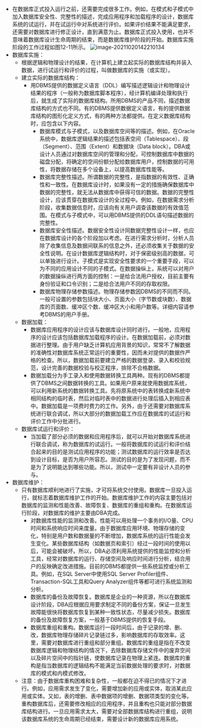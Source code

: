 - 在数据库正式投入运行之前，还需要完成很多工作。例如，在模式和子模式中加入数据库安全性、完整性的描述，完成应用程序和加载程序的设计，数据库系统的试运行，并在试运行中对系统进行评价。如果评价结果不能满足要求，还需要对数据库进行修正设计，直到满意为止。数据库正式投入使用，也并不意味着数据库设计生命周期的结束，而是数据库维护阶段的开始。数据库实施阶段的工作过程如图12-11所示。
  ![image-20211020142210134](https://img.mhugh.net/typora/image-20211020142210134.png)
- 数据库实施：
	- 根据逻辑和物理设计的结果，在计算机上建立起实际的数据库结构并装入数据，进行试运行和评价的过程，叫做数据库的实施（或实现）。
	- 建立实际的数据库结构：
		- 用DBMS提供的数据定义语言（DDL）编写描述逻辑设计和物理设计结果的程序（一般称为数据库脚本程序），经计算机编译处理和执行后，就生成了实际的数据库结构。所用DBMS的产品不同，描述数据库结构的方式也不同。有的DBMS提供数据定义语言，有的提供数据库结构的图形化定义方式，有的两种方法都提供。在定义数据库结构时，应包含以下内容。
			- 数据库模式与子模式，以及数据库空间等的描述。例如，在Oracle系统中，数据库逻辑结果的描述包括表空间（Tablespace）、段（Segment）、范围（Extent）和数据块（Data block）。DBA或设计人员通过对数据库空间的管理和分配，可控制数据库中数据的磁盘分配，将确定的空间份额分配给数据库用户，控制数据的可用性，将数据存储在多个设备上，以提高数据库性能等。
			- 数据库完整性描述。所谓数据的完整性，是指数据的有效性、正确性和一致性。在数据库设计时，如果没有一定的措施确保数据库中数据的完整性，就无法从数据库中获得可信的数据。数据的完整性设计，应该贯穿在数据库设计的全过程中。例如，在数据需求分析阶段，收集数据信息时，应该向有关用户调查该数据的有效值范围。在模式与子模式中，可以用DBMS提供的DDL语句描述数据的完整性。
			- 数据库安全性描述。数据安全性设计同数据完整性设计一样，也应在数据库设计的各个阶段加以考虑。在进行需求分析时，分析人员除了收集信息及数据间联系的信息之外，还必须收集关于数据的安全性说明。在设计数据库逻辑结构时，对于保密级别高的数据，可以单独进行设计。子模式是实现安全性要求的一个重要手段，可以为不同的应用设计不同的子模式。在数据操纵上，系统可以对用户的数据操纵进行两方面的控制：一是给合法用户授权，目前主要有身份验证和口令识别；二是给合法用户不同的存取权限。
			- 数据库物理存储参数描述。物理存储参数因DBMS的不同而不同。一般可设置的参数包括块大小、页面大小（字节数或块数）、数据库的页面数、缓冲区个数、缓冲区大小和用户数等。详细内容请参考DBMS的用户手册。
	- 数据加载：
		- 数据库应用程序的设计应该与数据库设计同时进行。一般地，应用程序的设计应该包括数据库加载程序的设计。在数据加载前，必须对数据进行整理。由于用户缺乏计算机应用背景的知识，常常不了解数据的准确性对数据库系统正常运行的重要性，因而未对提供的数据作严格的检查。所以，数据加载前要建立严格的数据登录、录入和校验规范，设计完善的数据校验与校正程序，排除不合格数据。
		- 数据加载分为手工录入和使用数据转换工具两种。现有的DBMS都提供了DBMS之间数据转换的工具。如果用户原来就使用数据库系统，可以利用新系统的数据转换工具。先将原系统中的表转换成新系统中相同结构的临时表，然后对临时表中的数据进行处理后插入到相应表中。数据加载是一项费时费力的工作。另外，由于还需要对数据库系统进行联合调试，所以大部分的数据加载工作应在数据库的试运行和评价工作中分批进行。
	- 数据库试运行和评价：
		- 当加载了部分必须的数据和应用程序后，就可以开始对数据库系统进行联合调试，称为数据库的试运行。一般将数据库的试运行和评价结合起来的目的是测试应用程序的功能；测试数据库的运行效率是否达到设计目标，是否为用户所容忍。测试的目的是为了发现问题，而不是为了说明能达到哪些功能。所以，测试中一定要有非设计人员的参与。
- 数据库维护：
	- 只有数据库顺利地进行了实施，才可将系统交付使用。数据库一旦投入运行，就标志着数据库维护工作的开始。数据库维护工作的内容主要包括对数据库的监测和性能改善、故障恢复、数据库的重组和重构。在数据库运行阶段，对数据库的维护主要由DBA完成。
		- 对数据库性能的监测和改善。性能可以用处理一个事务的I/O量、CPU时间和系统响应时间来度量。由于数据库应用环境、物理存储的变化，特别是用户数和数据量的不断增加，数据库系统的运行性能会发生变化。某些数据库结构（如数据页和索引）经过一段时间的使用以后，可能会被破坏。所以，DBA必须利用系统提供的性能监控和分析工具，经常对数据库的运行、存储空间及响应时间进行分析，结合用户的反映确定改进措施。目前的DBMS都提供一些系统监控或分析工具。例如，在SQL Server中使用SQL Server Profiler组件、Transaction-SQL工具和Query Analyzer组件等都可进行系统监测和分析。
		- 数据库的备份及故障恢复。数据库是企业的一种资源，所以在数据库设计阶段，DBA应根据应用要求制定不同的备份方案，保证一旦发生故障能很快将数据库恢复到某种一致性状态，尽量减少损失。数据库的备份及故障恢复方案，一般基于DBMS提供的恢复手段。
		- 数据库重组和重构。数据库运行一段时间后，由于记录的增、删、改，数据库物理存储碎片记录链过多，影响数据库的存取效率。这里，需要对数据库进行重组和部分重组。数据库的重组是指在不改变数据库逻辑和物理结构的情况下，去除数据库存储文件中的废弃空间以及碎片空间中的指针链，使数据库记录在物理上紧连。数据库的重构是指当数据库的逻辑结构不能满足当前数据处理的要求时，对数据库的模式和内模式修改。
	- 注意：由于数据库重构困难和复杂性，一般都在迫不得已的情况下才进行。例如，应用需求发生了变化，需要增加新的应用或实体，取消某此应用或实体。又如，表的增删、表中数据项的增删、数据项类型的变化等。重构数据库后，还需要修改相应的应用程序，并且重构也只能对部分数据库结构进行。一旦应用需求太大，需要对全部数据库结构进行重组，说明该数据库系统的生命周期已经结束，需要设计新的数据库应用系统。